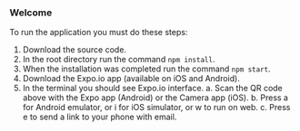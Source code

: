 ### Welcome

To run the application you must do these steps: 
1. Download the source code.
2. In the root directory run the command `npm install`.
3. When the installation was completed run the command `npm start`.
4. Download the Expo.io app (available on iOS and Android).
4. In the terminal you should see Expo.io interface.
 a. Scan the QR code above with the Expo app (Android) or the Camera app (iOS).
 b. Press a for Android emulator, or i for iOS simulator, or w to run on web.
 c. Press e to send a link to your phone with email.